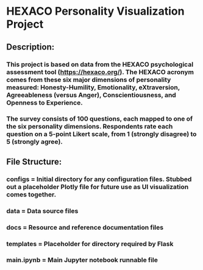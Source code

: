 # HEXACO Personality Visualization Project

## Description:

### This project is based on data from the HEXACO psychological assessment tool (https://hexaco.org/). The HEXACO acronym comes from these six major dimensions of personality measured: Honesty-Humility, Emotionality, eXtraversion, Agreeableness (versus Anger), Conscientiousness, and Openness to Experience.

### The survey consists of 100 questions, each mapped to one of the six personality dimensions. Respondents rate each question on a 5-point Likert scale, from 1 (strongly disagree) to 5 (strongly agree).

## File Structure:

### configs = Initial directory for any configuration files. Stubbed out a placeholder Plotly file for future use as UI visualization comes together.

### data = Data source files

### docs = Resource and reference documentation files

### templates = Placeholder for directory required by Flask

### main.ipynb = Main Jupyter notebook runnable file
